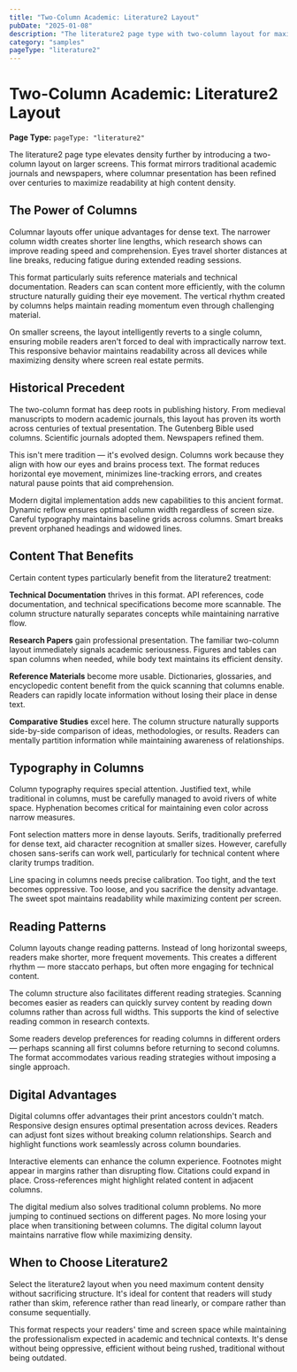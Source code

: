```yaml
---
title: "Two-Column Academic: Literature2 Layout"
pubDate: "2025-01-08"
description: "The literature2 page type with two-column layout for maximum content density"
category: "samples"
pageType: "literature2"
---
```


# Two-Column Academic: Literature2 Layout

**Page Type:** `pageType: "literature2"`

The literature2 page type elevates density further by introducing a two-column layout on larger screens. This format mirrors traditional academic journals and newspapers, where columnar presentation has been refined over centuries to maximize readability at high content density.

## The Power of Columns

Columnar layouts offer unique advantages for dense text. The narrower column width creates shorter line lengths, which research shows can improve reading speed and comprehension. Eyes travel shorter distances at line breaks, reducing fatigue during extended reading sessions.

This format particularly suits reference materials and technical documentation. Readers can scan content more efficiently, with the column structure naturally guiding their eye movement. The vertical rhythm created by columns helps maintain reading momentum even through challenging material.

On smaller screens, the layout intelligently reverts to a single column, ensuring mobile readers aren't forced to deal with impractically narrow text. This responsive behavior maintains readability across all devices while maximizing density where screen real estate permits.

## Historical Precedent

The two-column format has deep roots in publishing history. From medieval manuscripts to modern academic journals, this layout has proven its worth across centuries of textual presentation. The Gutenberg Bible used columns. Scientific journals adopted them. Newspapers refined them.

This isn't mere tradition — it's evolved design. Columns work because they align with how our eyes and brains process text. The format reduces horizontal eye movement, minimizes line-tracking errors, and creates natural pause points that aid comprehension.

Modern digital implementation adds new capabilities to this ancient format. Dynamic reflow ensures optimal column width regardless of screen size. Careful typography maintains baseline grids across columns. Smart breaks prevent orphaned headings and widowed lines.

## Content That Benefits

Certain content types particularly benefit from the literature2 treatment:

**Technical Documentation** thrives in this format. API references, code documentation, and technical specifications become more scannable. The column structure naturally separates concepts while maintaining narrative flow.

**Research Papers** gain professional presentation. The familiar two-column layout immediately signals academic seriousness. Figures and tables can span columns when needed, while body text maintains its efficient density.

**Reference Materials** become more usable. Dictionaries, glossaries, and encyclopedic content benefit from the quick scanning that columns enable. Readers can rapidly locate information without losing their place in dense text.

**Comparative Studies** excel here. The column structure naturally supports side-by-side comparison of ideas, methodologies, or results. Readers can mentally partition information while maintaining awareness of relationships.

## Typography in Columns

Column typography requires special attention. Justified text, while traditional in columns, must be carefully managed to avoid rivers of white space. Hyphenation becomes critical for maintaining even color across narrow measures.

Font selection matters more in dense layouts. Serifs, traditionally preferred for dense text, aid character recognition at smaller sizes. However, carefully chosen sans-serifs can work well, particularly for technical content where clarity trumps tradition.

Line spacing in columns needs precise calibration. Too tight, and the text becomes oppressive. Too loose, and you sacrifice the density advantage. The sweet spot maintains readability while maximizing content per screen.

## Reading Patterns

Column layouts change reading patterns. Instead of long horizontal sweeps, readers make shorter, more frequent movements. This creates a different rhythm — more staccato perhaps, but often more engaging for technical content.

The column structure also facilitates different reading strategies. Scanning becomes easier as readers can quickly survey content by reading down columns rather than across full widths. This supports the kind of selective reading common in research contexts.

Some readers develop preferences for reading columns in different orders — perhaps scanning all first columns before returning to second columns. The format accommodates various reading strategies without imposing a single approach.

## Digital Advantages

Digital columns offer advantages their print ancestors couldn't match. Responsive design ensures optimal presentation across devices. Readers can adjust font sizes without breaking column relationships. Search and highlight functions work seamlessly across column boundaries.

Interactive elements can enhance the column experience. Footnotes might appear in margins rather than disrupting flow. Citations could expand in place. Cross-references might highlight related content in adjacent columns.

The digital medium also solves traditional column problems. No more jumping to continued sections on different pages. No more losing your place when transitioning between columns. The digital column layout maintains narrative flow while maximizing density.

## When to Choose Literature2

Select the literature2 layout when you need maximum content density without sacrificing structure. It's ideal for content that readers will study rather than skim, reference rather than read linearly, or compare rather than consume sequentially.

This format respects your readers' time and screen space while maintaining the professionalism expected in academic and technical contexts. It's dense without being oppressive, efficient without being rushed, traditional without being outdated.